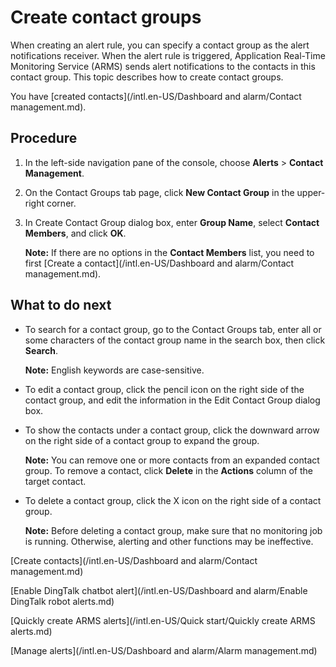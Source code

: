 # Create contact groups

When creating an alert rule, you can specify a contact group as the alert notifications receiver. When the alert rule is triggered, Application Real-Time Monitoring Service \(ARMS\) sends alert notifications to the contacts in this contact group. This topic describes how to create contact groups.

You have [created contacts](/intl.en-US/Dashboard and alarm/Contact management.md).

## Procedure

1.  In the left-side navigation pane of the console, choose **Alerts** \> **Contact Management**.

2.  On the Contact Groups tab page, click **New Contact Group** in the upper-right corner.

3.  In Create Contact Group dialog box, enter **Group Name**, select **Contact Members**, and click **OK**.

    **Note:** If there are no options in the **Contact Members** list, you need to first [Create a contact](/intl.en-US/Dashboard and alarm/Contact management.md).


## What to do next

-   To search for a contact group, go to the Contact Groups tab, enter all or some characters of the contact group name in the search box, then click **Search**.

    **Note:** English keywords are case-sensitive.

-   To edit a contact group, click the pencil icon on the right side of the contact group, and edit the information in the Edit Contact Group dialog box.
-   To show the contacts under a contact group, click the downward arrow on the right side of a contact group to expand the group.

    **Note:** You can remove one or more contacts from an expanded contact group. To remove a contact, click **Delete** in the **Actions** column of the target contact.

-   To delete a contact group, click the X icon on the right side of a contact group.

    **Note:** Before deleting a contact group, make sure that no monitoring job is running. Otherwise, alerting and other functions may be ineffective.


[Create contacts](/intl.en-US/Dashboard and alarm/Contact management.md)

[Enable DingTalk chatbot alert](/intl.en-US/Dashboard and alarm/Enable DingTalk robot alerts.md)

[Quickly create ARMS alerts](/intl.en-US/Quick start/Quickly create ARMS alerts.md)

[Manage alerts](/intl.en-US/Dashboard and alarm/Alarm management.md)

